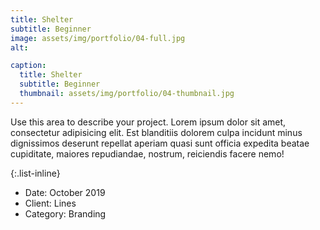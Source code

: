 ```yaml
---
title: Shelter
subtitle: Beginner
image: assets/img/portfolio/04-full.jpg
alt: 

caption:
  title: Shelter
  subtitle: Beginner
  thumbnail: assets/img/portfolio/04-thumbnail.jpg
---
```

Use this area to describe your project. Lorem ipsum dolor sit amet, consectetur adipisicing elit. Est blanditiis dolorem culpa incidunt minus dignissimos deserunt repellat aperiam quasi sunt officia expedita beatae cupiditate, maiores repudiandae, nostrum, reiciendis facere nemo!

{:.list-inline}
- Date: October 2019
- Client: Lines
- Category: Branding

